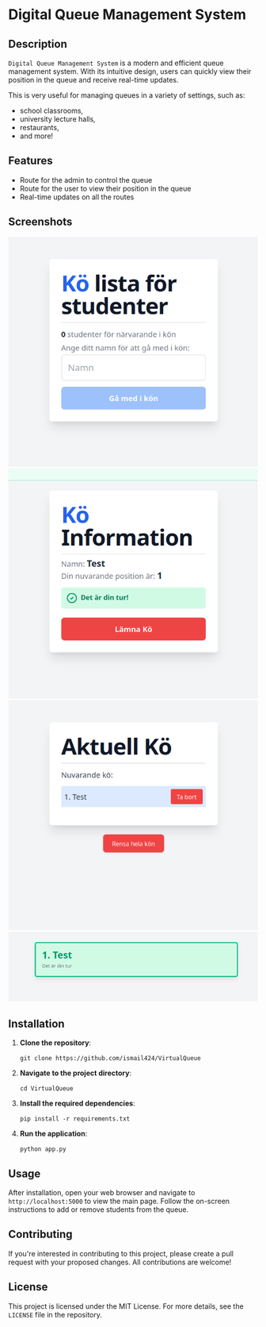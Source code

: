 
# Digital Queue Management System

## Description

`Digital Queue Management System` is a modern and efficient queue management system. With its intuitive design, users can quickly view their position in the queue and receive real-time updates.

This is very useful for managing queues in a variety of settings, such as:
- school classrooms,
- university lecture halls,
- restaurants,
- and more!

## Features
- Route for the admin to control the queue
- Route for the user to view their position in the queue
- Real-time updates on all the routes

## Screenshots

![App Main Page](./Screenshot_20230921_000640.png)
![User Route](./Screenshot_20230921_000651.png)
![Admin Route](./Screenshot_20230921_000701.png)
![Real-time Updates](./Screenshot_20230921_000718.png)

## Installation

1. **Clone the repository**:
   ```
   git clone https://github.com/ismail424/VirtualQueue
   ```

2. **Navigate to the project directory**:
   ```
   cd VirtualQueue
   ```

3. **Install the required dependencies**:
   ```
   pip install -r requirements.txt
   ```

4. **Run the application**:
   ```
   python app.py
   ```

## Usage

After installation, open your web browser and navigate to `http://localhost:5000` to view the main page. Follow the on-screen instructions to add or remove students from the queue.

## Contributing

If you're interested in contributing to this project, please create a pull request with your proposed changes. All contributions are welcome!

## License

This project is licensed under the MIT License. For more details, see the `LICENSE` file in the repository.

